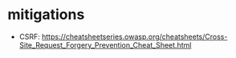 # mitigations

- CSRF: https://cheatsheetseries.owasp.org/cheatsheets/Cross-Site_Request_Forgery_Prevention_Cheat_Sheet.html
